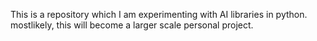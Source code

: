 This is a repository which I am experimenting with AI libraries in python. 
mostlikely, this will become a larger scale personal project.
